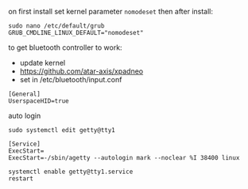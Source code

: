 on first install
set kernel parameter `nomodeset`
then after install: 

```
sudo nano /etc/default/grub
GRUB_CMDLINE_LINUX_DEFAULT="nomodeset"
```

to get bluetooth controller to work:
* update kernel
* https://github.com/atar-axis/xpadneo
* set in /etc/bluetooth/input.conf
```
[General]
UserspaceHID=true
```

auto login
```
sudo systemctl edit getty@tty1

[Service]
ExecStart=
ExecStart=-/sbin/agetty --autologin mark --noclear %I 38400 linux

systemctl enable getty@tty1.service
restart
```
